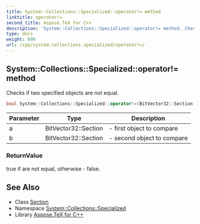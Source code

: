 ```yaml
---
title: System::Collections::Specialized::operator!= method
linktitle: operator!=
second_title: Aspose.TeX for C++
description: 'System::Collections::Specialized::operator!= method. Checks if two specified objects are not equal in C++.'
type: docs
weight: 600
url: /cpp/system.collections.specialized/operator!=/
---
```

## System::Collections::Specialized::operator!= method


Checks if two specified objects are not equal.

```cpp
bool System::Collections::Specialized::operator!=(BitVector32::Section a, BitVector32::Section b)
```


| Parameter | Type | Description |
| --- | --- | --- |
| a | BitVector32::Section | - first object to compare |
| b | BitVector32::Section | - second object to compare |

### ReturnValue

true if are not equal, otherwise - false.

## See Also

* Class [Section](../bitvector32/section/)
* Namespace [System::Collections::Specialized](../)
* Library [Aspose.TeX for C++](../../)
